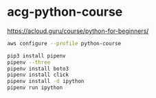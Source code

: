 # acg-python-course
https://acloud.guru/course/python-for-beginners/

```bash
aws configure --profile python-course

pip3 install pipenv
pipenv --three
pipenv install boto3
pipenv install click
pipenv install -d ipython
pipenv run ipython
```
